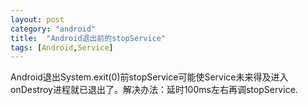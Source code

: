 ```yaml
---
layout: post
category: "android"
title:  "Android退出前的stopService"
tags: [Android,Service]
---
```

Android退出System.exit(0)前stopService可能使Service未来得及进入onDestroy进程就已退出了。解决办法：延时100ms左右再调stopService. 
